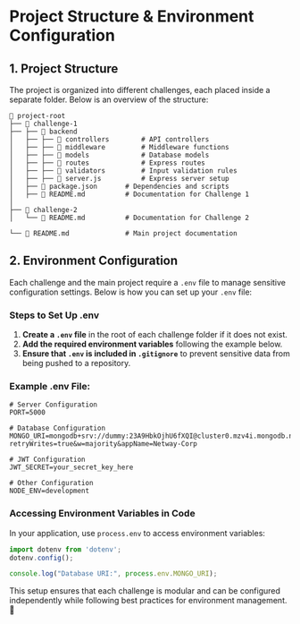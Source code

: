 # Project Structure & Environment Configuration

## 1. Project Structure

The project is organized into different challenges, each placed inside a separate folder. Below is an overview of the structure:

```
📂 project-root
├── 📂 challenge-1
├── ├── 📂 backend
│   ├── ├── 📂 controllers        # API controllers
│   ├── ├── 📂 middleware         # Middleware functions
│   ├── ├── 📂 models             # Database models
│   ├── ├── 📂 routes             # Express routes
│   ├── ├── 📂 validators         # Input validation rules
│   ├── ├── 📄 server.js          # Express server setup
│   ├── 📄 package.json       # Dependencies and scripts
│   ├── 📄 README.md          # Documentation for Challenge 1
│
├── 📂 challenge-2
│   └── 📄 README.md          # Documentation for Challenge 2

└── 📄 README.md              # Main project documentation
```

## 2. Environment Configuration

Each challenge and the main project require a `.env` file to manage sensitive configuration settings. Below is how you can set up your `.env` file:

### **Steps to Set Up .env**

1. **Create a `.env` file** in the root of each challenge folder if it does not exist.
2. **Add the required environment variables** following the example below.
3. **Ensure that `.env` is included in `.gitignore`** to prevent sensitive data from being pushed to a repository.

### **Example .env File:**
```env
# Server Configuration
PORT=5000

# Database Configuration
MONGO_URI=mongodb+srv://dummy:23A9HbkOjhU6fXQI@cluster0.mzv4i.mongodb.net/?retryWrites=true&w=majority&appName=Netway-Corp 

# JWT Configuration
JWT_SECRET=your_secret_key_here

# Other Configuration
NODE_ENV=development
```

### **Accessing Environment Variables in Code**
In your application, use `process.env` to access environment variables:
```javascript
import dotenv from 'dotenv';
dotenv.config();

console.log("Database URI:", process.env.MONGO_URI);
```

This setup ensures that each challenge is modular and can be configured independently while following best practices for environment management. 🚀

